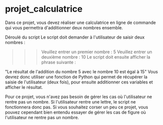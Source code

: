 # projet_calculatrice
Dans ce projet, vous devez réaliser une calculatrice en ligne de commande qui vous permettra d'additionner deux nombres ensemble.

Déroulé du script
Le script doit demander à l'utilisateur de saisir deux nombres :

>>> Veuillez entrer un premier nombre : 5
>>> Veuillez entrer un deuxième nombre : 10
Le script doit ensuite afficher la phrase suivante :

"Le résultat de l'addition du nombre 5 avec le nombre 10 est égal à 15"
Vous devrez donc utiliser une fonction de Python qui permet de récupérer la saisie de l'utilisateur (deux fois), pour ensuite additionner ces variables et afficher le résultat.

Pour ce projet, vous n'avez pas besoin de gérer les cas où l'utilisateur ne rentre pas un nombre. Si l'utilisateur rentre une lettre, le script ne fonctionnera donc pas. Si vous souhaitez corser un peu ce projet, vous pouvez cependant bien entendu essayer de gérer les cas de figure où l'utilisateur ne rentre pas un nombre.